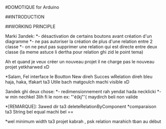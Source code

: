 #DOMOTIQUE for Arduino

##INTRODUCTION

##WORKING PRINCIPLE


Marki 3andek:
*- désactivation de certains boutons avant création d'un diagramme
*- ne pas autoriser la création de plus d'une relation entre 2 classe
*- on ne peut pas supprimer une relation qui est directe entre deux classe (la meme astuce li dertha pour relation ghi zid le point tema)

Ah et quand je veux créer un nouveau projet il ne charge pas le nouveau projet yetkharwed xD

*Salam, Fel interface le Boutton New direh Succes wRelation direh bleu haja, haka, tfakart ta3 Utile bach matgoulch machi visible xD

3andek ghi deux chose:
*- redimensionnement rah yendat hada necklicki
*- w min nechkel 3lih fi le nom ex: "'é(kj"'( maydirch beli non valide

*[REMARQUE]: 3awed dir ta3 deleteRelationByComponent
*comparaison ta3 String bel equal machi bel ==

*wel minimum width ta3 projet kabrah , psk relation marahich tban au début
